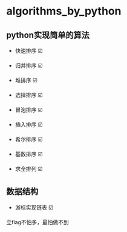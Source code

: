 # algorithms_by_python

## python实现简单的算法

- 快速排序 ☑️

- 归并排序 ☑️

- 堆排序 ☑️

- 选择排序 ☑️

- 冒泡排序 ☑️

- 插入排序 ☑️

- 希尔排序 ☑️

- 基数排序 ☑️

- 求全排列 ☑️


## 数据结构

- 游标实现链表 ☑️


<!-- ![image](https://github.com/qweasdzxcpkh/algorithms_by_python/raw/master/images/me-wechat.png) -->

立flag不怕多，最怕做不到
